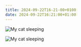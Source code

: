 ```yaml
---
title: 2024-09-22T16-21-00+0100
date: 2024-09-22T16:21:00+01:00
---
```

![My cat sleeping](/assets/20240922_143724.jpg "My cat sleeping")

![My cat sleeping](/assets/20240922_152257.jpg "My cat sleeping")
